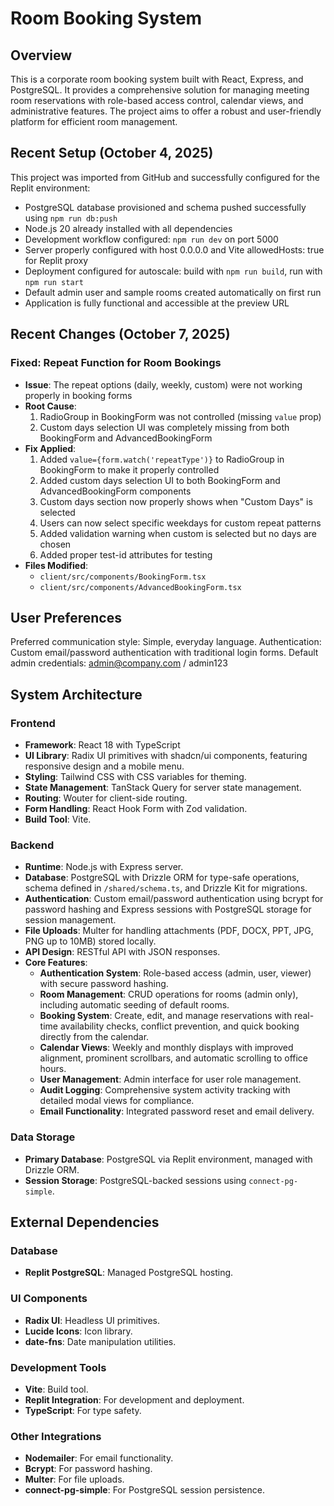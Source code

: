 # Room Booking System

## Overview

This is a corporate room booking system built with React, Express, and PostgreSQL. It provides a comprehensive solution for managing meeting room reservations with role-based access control, calendar views, and administrative features. The project aims to offer a robust and user-friendly platform for efficient room management.

## Recent Setup (October 4, 2025)

This project was imported from GitHub and successfully configured for the Replit environment:
- PostgreSQL database provisioned and schema pushed successfully using `npm run db:push`
- Node.js 20 already installed with all dependencies
- Development workflow configured: `npm run dev` on port 5000
- Server properly configured with host 0.0.0.0 and Vite allowedHosts: true for Replit proxy
- Deployment configured for autoscale: build with `npm run build`, run with `npm run start`
- Default admin user and sample rooms created automatically on first run
- Application is fully functional and accessible at the preview URL

## Recent Changes (October 7, 2025)

### Fixed: Repeat Function for Room Bookings
- **Issue**: The repeat options (daily, weekly, custom) were not working properly in booking forms
- **Root Cause**: 
  1. RadioGroup in BookingForm was not controlled (missing `value` prop)
  2. Custom days selection UI was completely missing from both BookingForm and AdvancedBookingForm
- **Fix Applied**:
  1. Added `value={form.watch('repeatType')}` to RadioGroup in BookingForm to make it properly controlled
  2. Added custom days selection UI to both BookingForm and AdvancedBookingForm components
  3. Custom days section now properly shows when "Custom Days" is selected
  4. Users can now select specific weekdays for custom repeat patterns
  5. Added validation warning when custom is selected but no days are chosen
  6. Added proper test-id attributes for testing
- **Files Modified**:
  - `client/src/components/BookingForm.tsx`
  - `client/src/components/AdvancedBookingForm.tsx`

## User Preferences

Preferred communication style: Simple, everyday language.
Authentication: Custom email/password authentication with traditional login forms.
Default admin credentials: admin@company.com / admin123

## System Architecture

### Frontend
- **Framework**: React 18 with TypeScript
- **UI Library**: Radix UI primitives with shadcn/ui components, featuring responsive design and a mobile menu.
- **Styling**: Tailwind CSS with CSS variables for theming.
- **State Management**: TanStack Query for server state management.
- **Routing**: Wouter for client-side routing.
- **Form Handling**: React Hook Form with Zod validation.
- **Build Tool**: Vite.

### Backend
- **Runtime**: Node.js with Express server.
- **Database**: PostgreSQL with Drizzle ORM for type-safe operations, schema defined in `/shared/schema.ts`, and Drizzle Kit for migrations.
- **Authentication**: Custom email/password authentication using bcrypt for password hashing and Express sessions with PostgreSQL storage for session management.
- **File Uploads**: Multer for handling attachments (PDF, DOCX, PPT, JPG, PNG up to 10MB) stored locally.
- **API Design**: RESTful API with JSON responses.
- **Core Features**:
    - **Authentication System**: Role-based access (admin, user, viewer) with secure password hashing.
    - **Room Management**: CRUD operations for rooms (admin only), including automatic seeding of default rooms.
    - **Booking System**: Create, edit, and manage reservations with real-time availability checks, conflict prevention, and quick booking directly from the calendar.
    - **Calendar Views**: Weekly and monthly displays with improved alignment, prominent scrollbars, and automatic scrolling to office hours.
    - **User Management**: Admin interface for user role management.
    - **Audit Logging**: Comprehensive system activity tracking with detailed modal views for compliance.
    - **Email Functionality**: Integrated password reset and email delivery.

### Data Storage
- **Primary Database**: PostgreSQL via Replit environment, managed with Drizzle ORM.
- **Session Storage**: PostgreSQL-backed sessions using `connect-pg-simple`.

## External Dependencies

### Database
- **Replit PostgreSQL**: Managed PostgreSQL hosting.

### UI Components
- **Radix UI**: Headless UI primitives.
- **Lucide Icons**: Icon library.
- **date-fns**: Date manipulation utilities.

### Development Tools
- **Vite**: Build tool.
- **Replit Integration**: For development and deployment.
- **TypeScript**: For type safety.

### Other Integrations
- **Nodemailer**: For email functionality.
- **Bcrypt**: For password hashing.
- **Multer**: For file uploads.
- **connect-pg-simple**: For PostgreSQL session persistence.